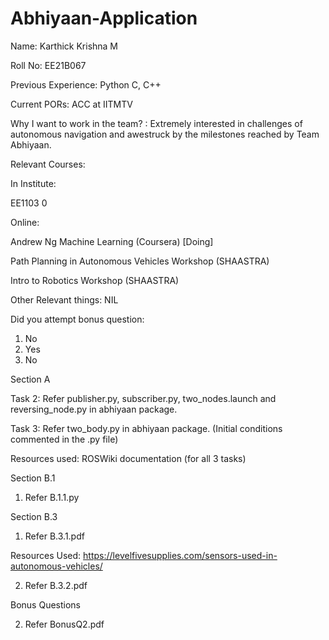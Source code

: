 # Abhiyaan-Application
Name:
Karthick Krishna M

Roll No:
EE21B067

Previous Experience:
Python
C, C++


Current PORs:
ACC at IITMTV

Why I want to work in the team? :
Extremely interested in challenges of autonomous navigation and awestruck by the milestones reached by Team Abhiyaan. 

Relevant Courses:

In Institute:

EE1103
0

Online:

Andrew Ng Machine Learning (Coursera) [Doing]

Path Planning in Autonomous Vehicles Workshop (SHAASTRA)

Intro to Robotics Workshop (SHAASTRA)

Other Relevant things:
NIL

Did you attempt bonus question:

  1. No
  2. Yes
  3. No

Section A

Task 2: Refer publisher.py, subscriber.py, two_nodes.launch and reversing_node.py in abhiyaan package.

Task 3: Refer two_body.py in abhiyaan package. (Initial conditions commented in the .py file)

Resources used: ROSWiki documentation (for all 3 tasks)

Section B.1

1. Refer B.1.1.py

Section B.3

1. Refer B.3.1.pdf

Resources Used: https://levelfivesupplies.com/sensors-used-in-autonomous-vehicles/

2. Refer B.3.2.pdf

Bonus Questions

2. Refer BonusQ2.pdf

